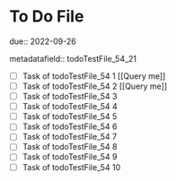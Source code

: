 # To Do File

due:: 2022-09-26

metadatafield:: todoTestFile_54_21

- [ ] Task of todoTestFile_54 1 [[Query me]]
- [ ] Task of todoTestFile_54 2 [[Query me]]
- [ ] Task of todoTestFile_54 3
- [ ] Task of todoTestFile_54 4
- [ ] Task of todoTestFile_54 5
- [ ] Task of todoTestFile_54 6
- [ ] Task of todoTestFile_54 7
- [ ] Task of todoTestFile_54 8
- [ ] Task of todoTestFile_54 9
- [ ] Task of todoTestFile_54 10
